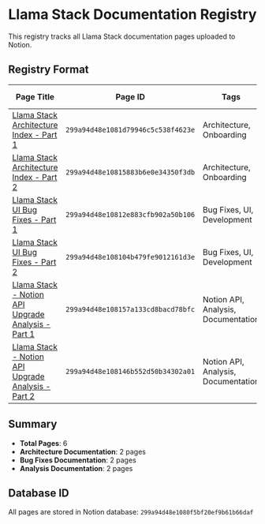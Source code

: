 # Llama Stack Documentation Registry

This registry tracks all Llama Stack documentation pages uploaded to Notion.

## Registry Format

| Page Title | Page ID | Tags | Created By | URL |
|-----------|---------|------|------------|-----|
| [Llama Stack Architecture Index - Part 1](https://www.notion.so/Llama-Stack-Architecture-Index-Part-2-299a94d48e1081d79946c5c538f4623e) | `299a94d48e1081d79946c5c538f4623e` | Architecture, Onboarding | Claude Code | https://www.notion.so/Llama-Stack-Architecture-Index-Part-2-299a94d48e1081d79946c5c538f4623e |
| [Llama Stack Architecture Index - Part 2](https://www.notion.so/Llama-Stack-Architecture-Index-Part-2-299a94d48e10815883b6e0e34350f3db) | `299a94d48e10815883b6e0e34350f3db` | Architecture, Onboarding | Claude Code | https://www.notion.so/Llama-Stack-Architecture-Index-Part-2-299a94d48e10815883b6e0e34350f3db |
| [Llama Stack UI Bug Fixes - Part 1](https://www.notion.so/Llama-Stack-UI-Bug-Fixes-Part-1-299a94d48e10812e883cfb902a50b106) | `299a94d48e10812e883cfb902a50b106` | Bug Fixes, UI, Development | Claude Code | https://www.notion.so/Llama-Stack-UI-Bug-Fixes-Part-1-299a94d48e10812e883cfb902a50b106 |
| [Llama Stack UI Bug Fixes - Part 2](https://www.notion.so/Llama-Stack-UI-Bug-Fixes-Part-2-299a94d48e108104b479fe9012161d3e) | `299a94d48e108104b479fe9012161d3e` | Bug Fixes, UI, Development | Claude Code | https://www.notion.so/Llama-Stack-UI-Bug-Fixes-Part-2-299a94d48e108104b479fe9012161d3e |
| [Llama Stack - Notion API Upgrade Analysis - Part 1](https://www.notion.so/Llama-Stack-Notion-API-Upgrade-Analysis-Part-1-299a94d48e108157a133cd8bacd78bfc) | `299a94d48e108157a133cd8bacd78bfc` | Notion API, Analysis, Documentation | Claude Code | https://www.notion.so/Llama-Stack-Notion-API-Upgrade-Analysis-Part-1-299a94d48e108157a133cd8bacd78bfc |
| [Llama Stack - Notion API Upgrade Analysis - Part 2](https://www.notion.so/Llama-Stack-Notion-API-Upgrade-Analysis-Part-2-299a94d48e108146b552d50b34302a01) | `299a94d48e108146b552d50b34302a01` | Notion API, Analysis, Documentation | Claude Code | https://www.notion.so/Llama-Stack-Notion-API-Upgrade-Analysis-Part-2-299a94d48e108146b552d50b34302a01 |

## Summary

- **Total Pages**: 6
- **Architecture Documentation**: 2 pages
- **Bug Fixes Documentation**: 2 pages
- **Analysis Documentation**: 2 pages

## Database ID

All pages are stored in Notion database: `299a94d48e1080f5bf20ef9b61b66daf`
